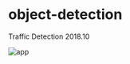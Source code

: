 # object-detection
Traffic Detection
2018.10

![app](https://user-images.githubusercontent.com/sjhhh3/object-detection/sample.gif)
